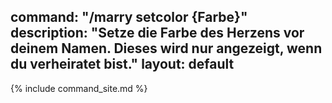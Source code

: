 command: "/marry setcolor {Farbe}"
description: "Setze die Farbe des Herzens vor deinem Namen. Dieses wird nur angezeigt, wenn du verheiratet bist."
layout: default
---

{% include command_site.md %}
